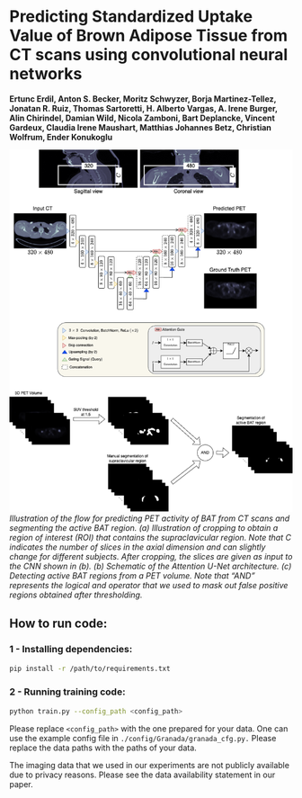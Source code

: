 # **Predicting Standardized Uptake Value of Brown Adipose Tissue from CT scans using convolutional neural networks**

**Ertunc Erdil, Anton S. Becker, Moritz Schwyzer, Borja Martinez-Tellez, Jonatan R. Ruiz, Thomas Sartoretti, H. Alberto Vargas, A. Irene Burger, Alin Chirindel, Damian Wild, Nicola Zamboni, Bart Deplancke, Vincent Gardeux, Claudia Irene Maushart, Matthias Johannes Betz, Christian Wolfrum, Ender Konukoglu**

![](figure.png)
*Illustration of the flow for predicting PET activity of BAT from CT scans and segmenting the active BAT region. (a) Illustration of cropping to obtain a region of interest (ROI) that contains the supraclavicular region. Note that C indicates the number of slices in the axial dimension and can slightly change for different subjects. After cropping, the slices are given as input to the CNN shown in (b). (b) Schematic of the Attention U-Net architecture. (c) Detecting active BAT regions from a PET volume. Note that “AND” represents the logical and operator that we used to mask out false positive regions obtained after thresholding.*

## **How to run code:**

### **1 - Installing dependencies:**
```bash
pip install -r /path/to/requirements.txt
```

### **2 - Running training code:**
```bash
python train.py --config_path <config_path>
```

Please replace `<config_path>` with the one prepared for your data. One can use the example config file in `./config/Granada/granada_cfg.py.` Please replace the data paths with the paths of your data.

The imaging data that we used in our experiments are not publicly available due to privacy reasons. Please see the data availability statement in our paper.
